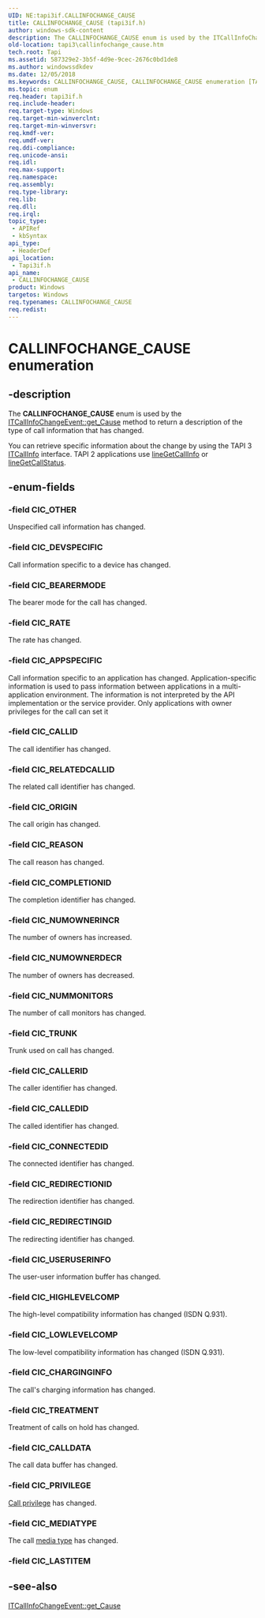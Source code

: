 ```yaml
---
UID: NE:tapi3if.CALLINFOCHANGE_CAUSE
title: CALLINFOCHANGE_CAUSE (tapi3if.h)
author: windows-sdk-content
description: The CALLINFOCHANGE_CAUSE enum is used by the ITCallInfoChangeEvent::get_Cause method to return a description of the type of call information that has changed.
old-location: tapi3\callinfochange_cause.htm
tech.root: Tapi
ms.assetid: 587329e2-3b5f-4d9e-9cec-2676c0bd1de8
ms.author: windowssdkdev
ms.date: 12/05/2018
ms.keywords: CALLINFOCHANGE_CAUSE, CALLINFOCHANGE_CAUSE enumeration [TAPI 2.2], CIC_APPSPECIFIC, CIC_BEARERMODE, CIC_CALLDATA, CIC_CALLEDID, CIC_CALLERID, CIC_CALLID, CIC_CHARGINGINFO, CIC_COMPLETIONID, CIC_CONNECTEDID, CIC_DEVSPECIFIC, CIC_HIGHLEVELCOMP, CIC_LOWLEVELCOMP, CIC_MEDIATYPE, CIC_NUMMONITORS, CIC_NUMOWNERDECR, CIC_NUMOWNERINCR, CIC_ORIGIN, CIC_OTHER, CIC_PRIVILEGE, CIC_RATE, CIC_REASON, CIC_REDIRECTINGID, CIC_REDIRECTIONID, CIC_RELATEDCALLID, CIC_TREATMENT, CIC_TRUNK, CIC_USERUSERINFO, _tapi3_callinfochange_cause, tapi3.callinfochange_cause, tapi3if/CALLINFOCHANGE_CAUSE, tapi3if/CIC_APPSPECIFIC, tapi3if/CIC_BEARERMODE, tapi3if/CIC_CALLDATA, tapi3if/CIC_CALLEDID, tapi3if/CIC_CALLERID, tapi3if/CIC_CALLID, tapi3if/CIC_CHARGINGINFO, tapi3if/CIC_COMPLETIONID, tapi3if/CIC_CONNECTEDID, tapi3if/CIC_DEVSPECIFIC, tapi3if/CIC_HIGHLEVELCOMP, tapi3if/CIC_LOWLEVELCOMP, tapi3if/CIC_MEDIATYPE, tapi3if/CIC_NUMMONITORS, tapi3if/CIC_NUMOWNERDECR, tapi3if/CIC_NUMOWNERINCR, tapi3if/CIC_ORIGIN, tapi3if/CIC_OTHER, tapi3if/CIC_PRIVILEGE, tapi3if/CIC_RATE, tapi3if/CIC_REASON, tapi3if/CIC_REDIRECTINGID, tapi3if/CIC_REDIRECTIONID, tapi3if/CIC_RELATEDCALLID, tapi3if/CIC_TREATMENT, tapi3if/CIC_TRUNK, tapi3if/CIC_USERUSERINFO
ms.topic: enum
req.header: tapi3if.h
req.include-header: 
req.target-type: Windows
req.target-min-winverclnt: 
req.target-min-winversvr: 
req.kmdf-ver: 
req.umdf-ver: 
req.ddi-compliance: 
req.unicode-ansi: 
req.idl: 
req.max-support: 
req.namespace: 
req.assembly: 
req.type-library: 
req.lib: 
req.dll: 
req.irql: 
topic_type:
 - APIRef
 - kbSyntax
api_type:
 - HeaderDef
api_location:
 - Tapi3if.h
api_name:
 - CALLINFOCHANGE_CAUSE
product: Windows
targetos: Windows
req.typenames: CALLINFOCHANGE_CAUSE
req.redist: 
---
```


# CALLINFOCHANGE_CAUSE enumeration


## -description


The 
<b>CALLINFOCHANGE_CAUSE</b> enum is used by the 
<a href="https://msdn.microsoft.com/c49a5624-8867-46c0-acf6-5e60667fc969">ITCallInfoChangeEvent::get_Cause</a> method to return a description of the type of call information that has changed.

You can retrieve specific information about the change by using the TAPI 3 
<a href="https://msdn.microsoft.com/5209d4a1-e05b-453e-8896-2dc71f0b9af0">ITCallInfo</a> interface. TAPI 2 applications use 
<a href="https://msdn.microsoft.com/e69722cb-9c45-4f1a-a855-64afa3c33276">lineGetCallInfo</a> or 
<a href="https://msdn.microsoft.com/88bcd211-0993-4703-b43f-4e0b93e3eb7e">lineGetCallStatus</a>.


## -enum-fields




### -field CIC_OTHER

Unspecified call information has changed.


### -field CIC_DEVSPECIFIC

Call information specific to a device has changed.


### -field CIC_BEARERMODE

The bearer mode for the call has changed.


### -field CIC_RATE

The rate has changed.


### -field CIC_APPSPECIFIC

Call information specific to an application has changed. Application-specific information is used to pass information between applications in a multi-application environment. The information is not interpreted by the API implementation or the service provider. Only applications with owner privileges for the call can set it


### -field CIC_CALLID

The call identifier has changed.


### -field CIC_RELATEDCALLID

The related call identifier has changed.


### -field CIC_ORIGIN

The call origin has changed.


### -field CIC_REASON

The call reason has changed.


### -field CIC_COMPLETIONID

The completion identifier has changed.


### -field CIC_NUMOWNERINCR

The number of owners has increased.


### -field CIC_NUMOWNERDECR

The number of owners has decreased.


### -field CIC_NUMMONITORS

The number of call monitors has changed.


### -field CIC_TRUNK

Trunk used on call has changed.


### -field CIC_CALLERID

The caller identifier has changed.


### -field CIC_CALLEDID

The called identifier has changed.


### -field CIC_CONNECTEDID

The connected identifier has changed.


### -field CIC_REDIRECTIONID

The redirection identifier has changed.


### -field CIC_REDIRECTINGID

The redirecting identifier has changed.


### -field CIC_USERUSERINFO

The user-user information buffer has changed.


### -field CIC_HIGHLEVELCOMP

The high-level compatibility information has changed (ISDN Q.931).


### -field CIC_LOWLEVELCOMP

The low-level compatibility information has changed (ISDN Q.931).


### -field CIC_CHARGINGINFO

The call's charging information has changed.


### -field CIC_TREATMENT

Treatment of calls on hold has changed.


### -field CIC_CALLDATA

The call data buffer has changed.


### -field CIC_PRIVILEGE


<a href="https://msdn.microsoft.com/a58b7e9e-696e-4421-9b31-1ba8afe6e03b">Call privilege</a> has changed.


### -field CIC_MEDIATYPE

The call 
<a href="https://msdn.microsoft.com/3e418c9a-a008-4b94-b5d2-7c2eccb3bf87">media type</a> has changed.


### -field CIC_LASTITEM




## -see-also




<a href="https://msdn.microsoft.com/c49a5624-8867-46c0-acf6-5e60667fc969">ITCallInfoChangeEvent::get_Cause</a>
 

 

